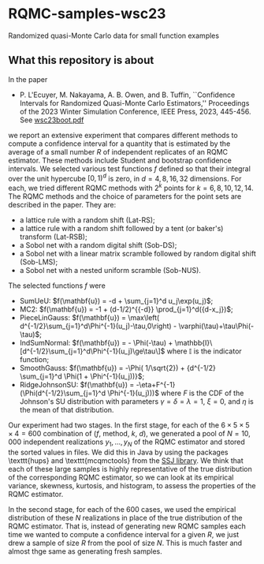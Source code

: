 # RQMC-samples-wsc23
Randomized quasi-Monte Carlo data for small function examples

## What this repository is about
In the paper 

* P. L'Ecuyer, M. Nakayama, A. B. Owen, and B. Tuffin, ``Confidence Intervals for Randomized Quasi-Monte Carlo Estimators,'' Proceedings of the 2023 Winter Simulation Conference, IEEE Press, 2023, 445-456. 
  See [wsc23boot.pdf](https://www-labs.iro.umontreal.ca/~lecuyer/myftp/papers/wsc23boot-cor2024.pdf)

we report an extensive experiment that compares different methods to compute a confidence interval for a quantity that is estimated by the average of a small number $R$ of independent replicates of an RQMC estimator. These methods include Student and bootstrap confidence intervals. We selected various test functions $f$ defined so that their integral over the unit hypercube $[0,1)^d$ is zero, in $d = 4, 8, 16, 32$ dimensions. For each, we tried different RQMC methods with $2^k$ points for $k = 6, 8, 10, 12, 14$. The RQMC methods and the choice of parameters for the point sets are described in the paper. They are: 
* a lattice rule with a random shift (Lat-RS);
* a lattice rule with a random shift followed by a tent (or baker's) transform (Lat-RSB);
* a Sobol net with a random digital shift (Sob-DS);
* a Sobol net with a linear matrix scramble followed by random digital shift (Sob-LMS);
* a Sobol net with a nested uniform scramble (Sob-NUS).
  
The selected functions $f$ were
* SumUeU:
  $f(\mathbf{u}) = -d + \sum_{j=1}^d u_j\exp(u_j)$;
* MC2:
  $f(\mathbf{u}) = -1 + (d-1/2)^{{-d}} \prod_{j=1}^d({d-x_j})$;
* PieceLinGauss:
  $f(\mathbf{u}) = \max\left( d^{-1/2}\sum_{j=1}^d\Phi^{-1}(u_j)-\tau,0\right) - \varphi(\tau)+\tau\Phi(-\tau)$;
* IndSumNormal:
  $f(\mathbf{u}) = - \Phi(-\tau) + \mathbb{I}\[d^{-1/2}\sum_{j=1}^d\Phi^{-1}(u_j)\ge\tau\]$
  where $\mathbb{I}$ is the indicator function;
* SmoothGauss:
  $f(\mathbf{u}) = -\Phi( 1/\sqrt{2}) + {d^{-1/2} \sum_{j=1}^d \Phi(1 + \Phi^{-1}(u_j))}$;
* RidgeJohnsonSU:
  $f(\mathbf{u}) = -\eta+F^{-1}(\Phi(d^{-1/2}\sum_{j=1}^d \Phi^{-1}(u_j)))$
  where $F$ is the CDF of the Johnson's SU distribution with parameters
  $\gamma=\delta=\lambda=1$, $\xi=0$, and $\eta$ is the mean of that distribution.

Our experiment had two stages. In the first stage, for each of the $6\times 5\times 5\times 4 = 600$ combination of ($f$, method, $k$, $d$), 
we generated a pool of $N = 10,000$ independent realizations $y_1, \ldots, y_N$ of the RQMC estimator and stored the sorted values in files.
We did this in Java by using the packages \texttt{hups} and \texttt{mcqmctools} from the 
[SSJ library](https://github.com/umontreal-simul/ssj). We think that each of these large samples is highly representative of the true 
distribution of the corresponding RQMC estimator, so we can look at its empirical variance, skewness, kurtosis, and histogram,
to assess the properties of the RQMC estimator.

In the second stage, for each of the 600 cases, we used the empirical distribution of these $N$ realizations 
in place of the true distribution of the RQMC estimator. That is, instead of generating new RQMC samples each time
we wanted to compute a confidence interval for a given $R$, we just drew a sample of size $R$ from the pool of size $N$.
This is much faster and almost thge same as generating fresh samples. 



